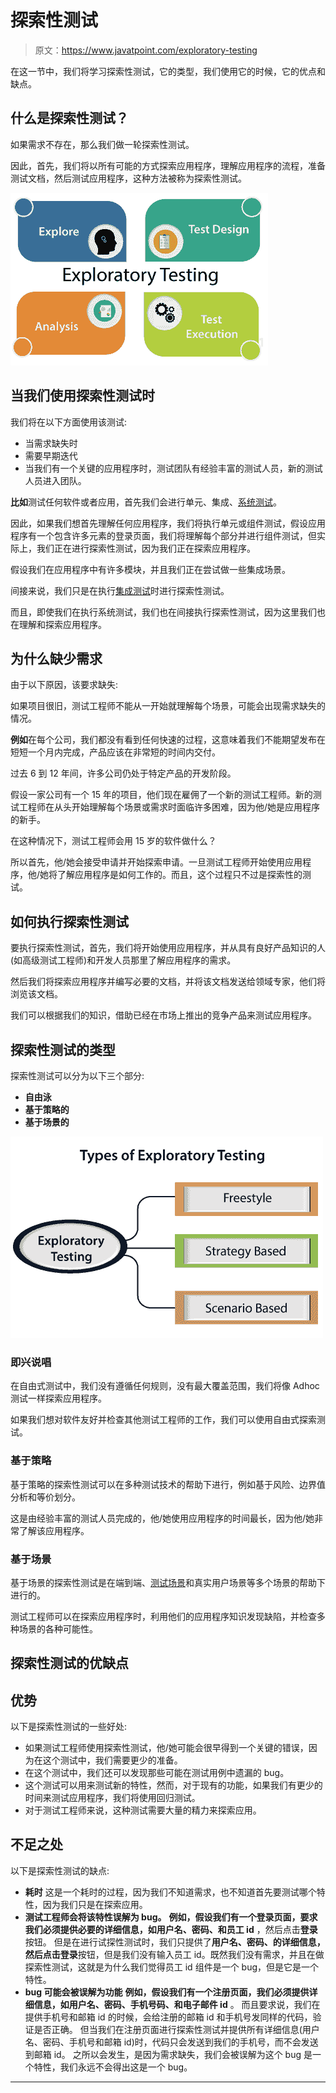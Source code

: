 # 探索性测试

> 原文：<https://www.javatpoint.com/exploratory-testing>

在这一节中，我们将学习探索性测试，它的类型，我们使用它的时候，它的优点和缺点。

## 什么是探索性测试？

如果需求不存在，那么我们做一轮探索性测试。

因此，首先，我们将以所有可能的方式探索应用程序，理解应用程序的流程，准备测试文档，然后测试应用程序，这种方法被称为探索性测试。

![Exploratory Testing](img/905dc225f13dcab830e98bd35d56fb9c.png)

## 当我们使用探索性测试时

我们将在以下方面使用该测试:

*   当需求缺失时
*   需要早期迭代
*   当我们有一个关键的应用程序时，测试团队有经验丰富的测试人员，新的测试人员进入团队。

**比如**测试任何软件或者应用，首先我们会进行单元、集成、[系统测试](https://www.javatpoint.com/system-testing)。

因此，如果我们想首先理解任何应用程序，我们将执行单元或组件测试，假设应用程序有一个包含许多元素的登录页面，我们将理解每个部分并进行组件测试，但实际上，我们正在进行探索性测试，因为我们正在探索应用程序。

假设我们在应用程序中有许多模块，并且我们正在尝试做一些集成场景。

间接来说，我们只是在执行[集成测试](https://www.javatpoint.com/integration-testing)时进行探索性测试。

而且，即使我们在执行系统测试，我们也在间接执行探索性测试，因为这里我们也在理解和探索应用程序。

## 为什么缺少需求

由于以下原因，该要求缺失:

如果项目很旧，测试工程师不能从一开始就理解每个场景，可能会出现需求缺失的情况。

**例如**在每个公司，我们都没有看到任何快速的过程，这意味着我们不能期望发布在短短一个月内完成，产品应该在非常短的时间内交付。

过去 6 到 12 年间，许多公司仍处于特定产品的开发阶段。

假设一家公司有一个 15 年的项目，他们现在雇佣了一个新的测试工程师。新的测试工程师在从头开始理解每个场景或需求时面临许多困难，因为他/她是应用程序的新手。

在这种情况下，测试工程师会用 15 岁的软件做什么？

所以首先，他/她会接受申请并开始探索申请。一旦测试工程师开始使用应用程序，他/她将了解应用程序是如何工作的。而且，这个过程只不过是探索性的测试。

## 如何执行探索性测试

要执行探索性测试，首先，我们将开始使用应用程序，并从具有良好产品知识的人(如高级测试工程师)和开发人员那里了解应用程序的需求。

然后我们将探索应用程序并编写必要的文档，并将该文档发送给领域专家，他们将浏览该文档。

我们可以根据我们的知识，借助已经在市场上推出的竞争产品来测试应用程序。

## 探索性测试的类型

探索性测试可以分为以下三个部分:

*   **自由泳**
*   **基于策略的**
*   **基于场景的**

![Exploratory Testing](img/63402f7a78b03da955412c45cb0df392.png)

### 即兴说唱

在自由式测试中，我们没有遵循任何规则，没有最大覆盖范围，我们将像 Adhoc 测试一样探索应用程序。

如果我们想对软件友好并检查其他测试工程师的工作，我们可以使用自由式探索测试。

### 基于策略

基于策略的探索性测试可以在多种测试技术的帮助下进行，例如基于风险、边界值分析和等价划分。

这是由经验丰富的测试人员完成的，他/她使用应用程序的时间最长，因为他/她非常了解该应用程序。

### 基于场景

基于场景的探索性测试是在端到端、[测试场景](https://www.javatpoint.com/test-scenario)和真实用户场景等多个场景的帮助下进行的。

测试工程师可以在探索应用程序时，利用他们的应用程序知识发现缺陷，并检查多种场景的各种可能性。

## 探索性测试的优缺点

## 优势

以下是探索性测试的一些好处:

*   如果测试工程师使用探索性测试，他/她可能会很早得到一个关键的错误，因为在这个测试中，我们需要更少的准备。
*   在这个测试中，我们还可以发现那些可能在测试用例中遗漏的 bug。
*   这个测试可以用来测试新的特性，然而，对于现有的功能，如果我们有更少的时间来测试应用程序，我们将使用回归测试。
*   对于测试工程师来说，这种测试需要大量的精力来探索应用。

## 不足之处

以下是探索性测试的缺点:

*   **耗时**
    这是一个耗时的过程，因为我们不知道需求，也不知道首先要测试哪个特性，因为我们只是在探索应用。
*   **测试工程师会将该特性误解为 bug。**
    **例如，**假设我们有一个登录页面，要求我们必须提供必要的详细信息，如**用户名、密码、**和**员工 id** ，然后点击**登录**按钮。
    但是在进行试探性测试时，我们只提供了**用户名、密码、**的详细信息，然后点击**登录**按钮，但是我们没有输入员工 id。既然我们没有需求，并且在做探索性测试，这就是为什么我们觉得员工 id 组件是一个 bug，但是它是一个特性。
*   **bug 可能会被误解为功能**
    **例如，**假设我们有一个注册页面，我们必须提供详细信息，如**用户名、密码、手机号码、**和**电子邮件 id** 。
    而且要求说，我们在提供手机号和邮箱 id 的时候，会给注册的邮箱 id 和手机号发同样的代码，验证是否正确。
    但当我们在注册页面进行探索性测试并提供所有详细信息(用户名、密码、手机号和邮箱 id)时，代码只会发送到我们的手机号，而不会发送到邮箱 id。
    之所以会发生，是因为需求缺失，我们会被误解为这个 bug 是一个特性，我们永远不会得出这是一个 bug。

* * *